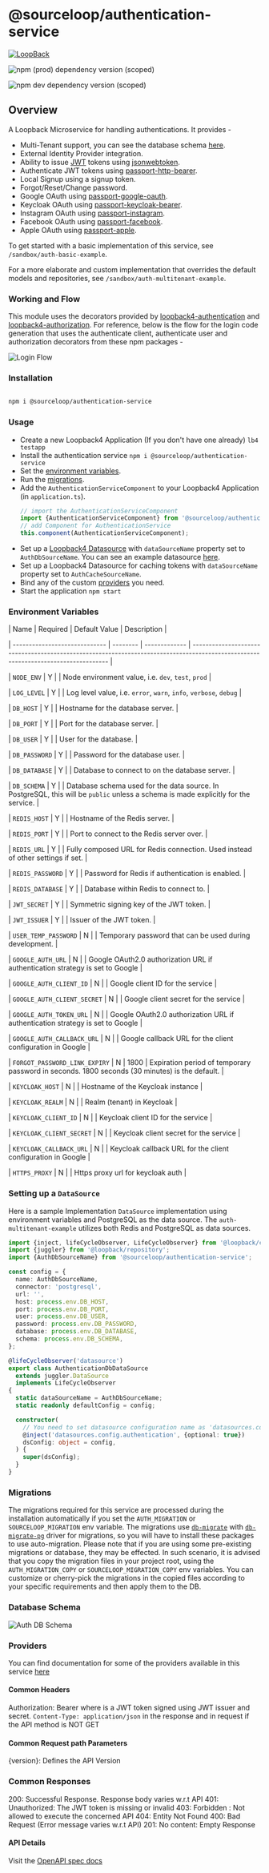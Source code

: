 # @sourceloop/authentication-service

[![LoopBack](<https://github.com/strongloop/loopback-next/raw/master/docs/site/imgs/branding/Powered-by-LoopBack-Badge-(blue)-@2x.png>)](http://loopback.io/)

![npm (prod) dependency version (scoped)](https://img.shields.io/npm/dependency-version/@sourceloop/authentication-service/@loopback/core)

![npm dev dependency version (scoped)](https://img.shields.io/npm/dependency-version/@sourceloop/authentication-service/dev/@loopback/cli)

## Overview

A Loopback Microservice for handling authentications. It provides -

- Multi-Tenant support, you can see the database schema [here](#database-schema).
- External Identity Provider integration.
- Ability to issue [JWT](https://jwt.io/) tokens using [jsonwebtoken](https://www.npmjs.com/package/jsonwebtoken).
- Authenticate JWT tokens using [passport-http-bearer](http://www.passportjs.org/packages/passport-http-bearer/).
- Local Signup using a signup token.
- Forgot/Reset/Change password.
- Google OAuth using [passport-google-oauth](http://www.passportjs.org/docs/google/).
- Keycloak OAuth using [passport-keycloak-bearer](https://www.npmjs.com/package/passport-keycloak-bearer).
- Instagram OAuth using [passport-instagram](http://www.passportjs.org/packages/passport-instagram/).
- Facebook OAuth using [passport-facebook](http://www.passportjs.org/packages/passport-facebook/).
- Apple OAuth using [passport-apple](https://www.npmjs.com/package/passport-apple).

To get started with a basic implementation of this service, see `/sandbox/auth-basic-example`.

For a more elaborate and custom implementation that overrides the default models and repositories, see `/sandbox/auth-multitenant-example`.

### Working and Flow

This module uses the decorators provided by [loopback4-authentication](https://www.npmjs.com/package/loopback4-authentication) and [loopback4-authorization](https://www.npmjs.com/package/loopback4-authorization). For reference, below is the flow for the login code generation that uses the authenticate client, authenticate user and authorization decorators from these npm packages -

![Login Flow](https://user-images.githubusercontent.com/77672713/126627507-072a056c-de27-4764-9e5b-03d871da2438.png)

### Installation

```bash

npm i @sourceloop/authentication-service

```

### Usage

- Create a new Loopback4 Application (If you don't have one already)
  `lb4 testapp`
- Install the authentication service
  `npm i @sourceloop/authentication-service`
- Set the [environment variables](#environment-variables).
- Run the [migrations](#migrations).
- Add the `AuthenticationServiceComponent` to your Loopback4 Application (in `application.ts`).
  ```typescript
  // import the AuthenticationServiceComponent
  import {AuthenticationServiceComponent} from '@sourceloop/authentication-service';
  // add Component for AuthenticationService
  this.component(AuthenticationServiceComponent);
  ```
- Set up a [Loopback4 Datasource](https://loopback.io/doc/en/lb4/DataSource.html) with `dataSourceName` property set to
  `AuthDbSourceName`. You can see an example datasource [here](#setting-up-a-datasource).
- Set up a Loopback4 Datasource for caching tokens with `dataSourceName` property set to `AuthCacheSourceName`.
- Bind any of the custom [providers](#providers) you need.
- Start the application
  `npm start`

### Environment Variables

| Name | Required | Default Value | Description |

| ----------------------------- | -------- | ------------- | ---------------------------------------------------------------------------------------------------------------------------------- |

| `NODE_ENV` | Y | | Node environment value, i.e. `dev`, `test`, `prod` |

| `LOG_LEVEL` | Y | | Log level value, i.e. `error`, `warn`, `info`, `verbose`, `debug` |

| `DB_HOST` | Y | | Hostname for the database server. |

| `DB_PORT` | Y | | Port for the database server. |

| `DB_USER` | Y | | User for the database. |

| `DB_PASSWORD` | Y | | Password for the database user. |

| `DB_DATABASE` | Y | | Database to connect to on the database server. |

| `DB_SCHEMA` | Y | | Database schema used for the data source. In PostgreSQL, this will be `public` unless a schema is made explicitly for the service. |

| `REDIS_HOST` | Y | | Hostname of the Redis server. |

| `REDIS_PORT` | Y | | Port to connect to the Redis server over. |

| `REDIS_URL` | Y | | Fully composed URL for Redis connection. Used instead of other settings if set. |

| `REDIS_PASSWORD` | Y | | Password for Redis if authentication is enabled. |

| `REDIS_DATABASE` | Y | | Database within Redis to connect to. |

| `JWT_SECRET` | Y | | Symmetric signing key of the JWT token. |

| `JWT_ISSUER` | Y | | Issuer of the JWT token. |

| `USER_TEMP_PASSWORD` | N | | Temporary password that can be used during development. |

| `GOOGLE_AUTH_URL` | N | | Google OAuth2.0 authorization URL if authentication strategy is set to Google |

| `GOOGLE_AUTH_CLIENT_ID` | N | | Google client ID for the service |

| `GOOGLE_AUTH_CLIENT_SECRET` | N | | Google client secret for the service |

| `GOOGLE_AUTH_TOKEN_URL` | N | | Google OAuth2.0 authorization URL if authentication strategy is set to Google |

| `GOOGLE_AUTH_CALLBACK_URL` | N | | Google callback URL for the client configuration in Google |

| `FORGOT_PASSWORD_LINK_EXPIRY` | N | 1800 | Expiration period of temporary password in seconds. 1800 seconds (30 minutes) is the default. |

| `KEYCLOAK_HOST` | N | | Hostname of the Keycloak instance |

| `KEYCLOAK_REALM` | N | | Realm (tenant) in Keycloak |

| `KEYCLOAK_CLIENT_ID` | N | | Keycloak client ID for the service |

| `KEYCLOAK_CLIENT_SECRET` | N | | Keycloak client secret for the service |

| `KEYCLOAK_CALLBACK_URL` | N | | Keycloak callback URL for the client configuration in Google |

| `HTTPS_PROXY` | N | | Https proxy url for keycloak auth |

### Setting up a `DataSource`

Here is a sample Implementation `DataSource` implementation using environment variables and PostgreSQL as the data source. The `auth-multitenant-example` utilizes both Redis and PostgreSQL as data sources.

```typescript
import {inject, lifeCycleObserver, LifeCycleObserver} from '@loopback/core';
import {juggler} from '@loopback/repository';
import {AuthDbSourceName} from '@sourceloop/authentication-service';

const config = {
  name: AuthDbSourceName,
  connector: 'postgresql',
  url: '',
  host: process.env.DB_HOST,
  port: process.env.DB_PORT,
  user: process.env.DB_USER,
  password: process.env.DB_PASSWORD,
  database: process.env.DB_DATABASE,
  schema: process.env.DB_SCHEMA,
};

@lifeCycleObserver('datasource')
export class AuthenticationDbDataSource
  extends juggler.DataSource
  implements LifeCycleObserver
{
  static dataSourceName = AuthDbSourceName;
  static readonly defaultConfig = config;

  constructor(
    // You need to set datasource configuration name as 'datasources.config.Authentication' otherwise you might get Errors
    @inject('datasources.config.authentication', {optional: true})
    dsConfig: object = config,
  ) {
    super(dsConfig);
  }
}
```

### Migrations

The migrations required for this service are processed during the installation automatically if you set the `AUTH_MIGRATION` or `SOURCELOOP_MIGRATION` env variable. The migrations use [`db-migrate`](https://www.npmjs.com/package/db-migrate) with [`db-migrate-pg`](https://www.npmjs.com/package/db-migrate-pg) driver for migrations, so you will have to install these packages to use auto-migration. Please note that if you are using some pre-existing migrations or database, they may be effected. In such scenario, it is advised that you copy the migration files in your project root, using the `AUTH_MIGRATION_COPY` or `SOURCELOOP_MIGRATION_COPY` env variables. You can customize or cherry-pick the migrations in the copied files according to your specific requirements and then apply them to the DB.

### Database Schema

![Auth DB Schema](https://user-images.githubusercontent.com/77672713/126612271-3ce065aa-9f87-45d4-bf9a-c5cc8ad21764.jpg)

### Providers

You can find documentation for some of the providers available in this service [here](./src/providers/README.md)

#### Common Headers

Authorization: Bearer <token> where <token> is a JWT token signed using JWT issuer and secret.
`Content-Type: application/json` in the response and in request if the API method is NOT GET

#### Common Request path Parameters

{version}: Defines the API Version

### Common Responses

200: Successful Response. Response body varies w.r.t API
401: Unauthorized: The JWT token is missing or invalid
403: Forbidden : Not allowed to execute the concerned API
404: Entity Not Found
400: Bad Request (Error message varies w.r.t API)
201: No content: Empty Response

#### API Details

Visit the [OpenAPI spec docs](./openapi.md)
